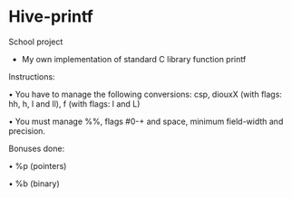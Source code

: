 # Hive-printf

School project

- My own implementation of standard C library function printf

Instructions:

• You have to manage the following conversions: csp, diouxX (with flags: hh, h, l and ll), f (with flags: l and L)

• You must manage %%, flags #0-+ and space, minimum field-width and precision.

Bonuses done:

• %p (pointers)

• %b (binary)

